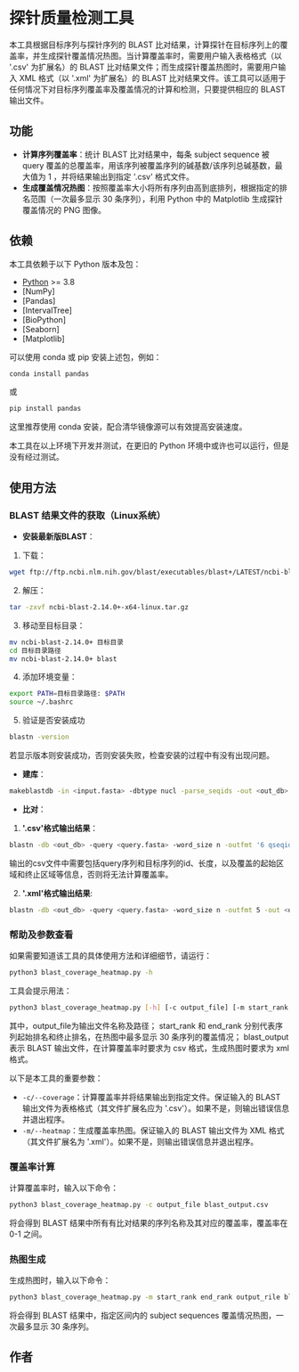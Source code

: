 # 探针质量检测工具

本工具根据目标序列与探针序列的 BLAST 比对结果，计算探针在目标序列上的覆盖率，并生成探针覆盖情况热图。当计算覆盖率时，需要用户输入表格格式（以 '.csv' 为扩展名）的 BLAST 比对结果文件；而生成探针覆盖热图时，需要用户输入 XML 格式（以 '.xml' 为扩展名）的 BLAST 比对结果文件。该工具可以适用于任何情况下对目标序列覆盖率及覆盖情况的计算和检测，只要提供相应的 BLAST 输出文件。

## 功能

* **计算序列覆盖率**：统计 BLAST 比对结果中，每条 subject sequence 被 query 覆盖的总覆盖率，用该序列被覆盖序列的碱基数/该序列总碱基数，最大值为 1 ，并将结果输出到指定 '.csv' 格式文件。
* **生成覆盖情况热图**：按照覆盖率大小将所有序列由高到底排列，根据指定的排名范围（一次最多显示 30 条序列），利用 Python 中的 Matplotlib 生成探针覆盖情况的 PNG 图像。

## 依赖

本工具依赖于以下 Python 版本及包：

- [Python](https://www.python.org) &gt;= 3.8
- [NumPy]
- [Pandas]
- [IntervalTree]
- [BioPython]
- [Seaborn]
- [Matplotlib]

可以使用 conda 或 pip 安装上述包，例如：
```bash
conda install pandas
```
或
```bash
pip install pandas
```
这里推荐使用 conda 安装，配合清华镜像源可以有效提高安装速度。

本工具在以上环境下开发并测试，在更旧的 Python 环境中或许也可以运行，但是没有经过测试。

## 使用方法

### BLAST 结果文件的获取（Linux系统）

* **安装最新版BLAST**：
1. 下载：
```bash
wget ftp://ftp.ncbi.nlm.nih.gov/blast/executables/blast+/LATEST/ncbi-blast-2.14.0+-x64-linux.tar.gz
```
2. 解压：
```bash
tar -zxvf ncbi-blast-2.14.0+-x64-linux.tar.gz
```
3. 移动至目标目录：
```bash
mv ncbi-blast-2.14.0+ 目标目录
cd 目标目录路径
mv ncbi-blast-2.14.0+ blast
```
4. 添加环境变量：
```bash
export PATH=目标目录路径: $PATH
source ~/.bashrc
```
5. 验证是否安装成功
```bash
blastn -version
```
若显示版本则安装成功，否则安装失败，检查安装的过程中有没有出现问题。

* **建库**：
```bash
makeblastdb -in <input.fasta> -dbtype nucl -parse_seqids -out <out_db>
```
* **比对**：

1. **'.csv'格式输出结果**：
```bash
blastn -db <out_db> -query <query.fasta> -word_size n -outfmt '6 qseqid sseqid pident length mismatch gapopen qstart qend sstart send evalue bitscore slen' -out <out.csv>
```
输出的csv文件中需要包括query序列和目标序列的id、长度，以及覆盖的起始区域和终止区域等信息，否则将无法计算覆盖率。

2. **'.xml'格式输出结果**:
```bash
blastn -db <out_db> -query <query.fasta> -word_size n -outfmt 5 -out <out.xml>
```

### 帮助及参数查看
如果需要知道该工具的具体使用方法和详细细节，请运行：
```bash
python3 blast_coverage_heatmap.py -h
```
工具会提示用法：
```bash
python3 blast_coverage_heatmap.py [-h] [-c output_file] [-m start_rank end_rank output_file] blast_output
```
其中，output_file为输出文件名称及路径； start_rank 和 end_rank 分别代表序列起始排名和终止排名，在热图中最多显示 30 条序列的覆盖情况； blast_output 表示 BLAST 输出文件，在计算覆盖率时要求为 csv 格式，生成热图时要求为 xml 格式。

以下是本工具的重要参数：
* `-c/--coverage`：计算覆盖率并将结果输出到指定文件。保证输入的 BLAST 输出文件为表格格式（其文件扩展名应为 '.csv'）。如果不是，则输出错误信息并退出程序。
* `-m/--heatmap`：生成覆盖率热图。保证输入的 BLAST 输出文件为 XML 格式（其文件扩展名为 '.xml'）。如果不是，则输出错误信息并退出程序。

### 覆盖率计算
计算覆盖率时，输入以下命令：
```bash
python3 blast_coverage_heatmap.py -c output_file blast_output.csv
```
将会得到 BLAST 结果中所有有比对结果的序列名称及其对应的覆盖率，覆盖率在 0-1 之间。

### 热图生成
生成热图时，输入以下命令：
```bash
python3 blast_coverage_heatmap.py -m start_rank end_rank output_rile blast_output.png
```
将会得到 BLAST 结果中，指定区间内的 subject sequences 覆盖情况热图，一次最多显示 30 条序列。

## 作者
